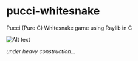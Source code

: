 # pucci-whitesnake
Pucci (Pure C) Whitesnake game using Raylib in C 

![Alt text](https://media.nga.gov/iiif/692f0ec7-288d-4f42-8a9b-433635af20a6/full/!588,600/0/default.jpg)

*under heavy construction...*
